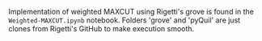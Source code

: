 Implementation of weighted MAXCUT using Rigetti's grove is found in the `Weighted-MAXCUT.ipynb` notebook. 
Folders 'grove' and 'pyQuil' are just clones from Rigetti's GitHub to make execution smooth.
